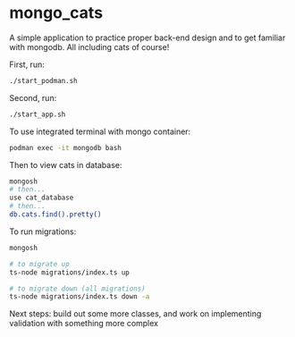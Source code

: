 # mongo_cats
A simple application to practice proper back-end design and to get familiar with mongodb. All including cats of course!

First, run:
```bash
./start_podman.sh
```

Second, run:
```bash
./start_app.sh
```

To use integrated terminal with mongo container:
```bash
podman exec -it mongodb bash
```

Then to view cats in database:
```bash
mongosh
# then...
use cat_database
# then...
db.cats.find().pretty()
```

To run migrations:
```bash
mongosh
```

```bash
# to migrate up
ts-node migrations/index.ts up
```

```bash
# to migrate down (all migrations)
ts-node migrations/index.ts down -a
```

Next steps: build out some more classes, and work on implementing validation with something more complex